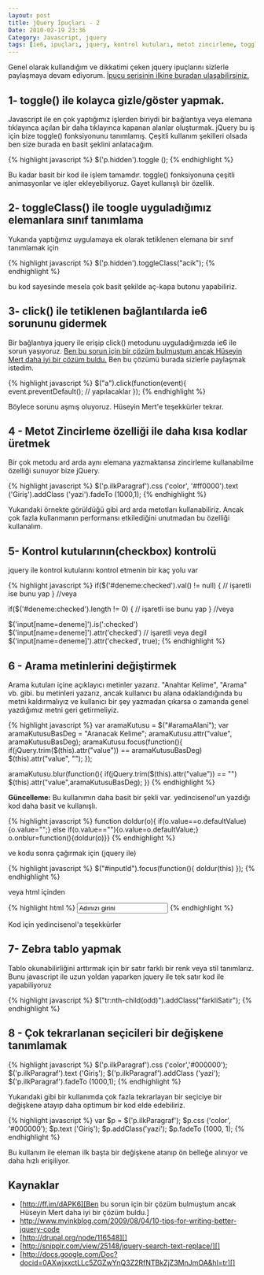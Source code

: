 ```yaml
---
layout: post
title: jQuery İpuçları - 2
Date: 2010-02-19 23:36
Category: Javascript, jquery
tags: [ie6, ipuçları, jquery, kontrol kutuları, metot zincirleme, toggle, toggleClass, zebra tablolar]
---
```


Genel olarak kullandığım ve dikkatimi çeken jquery ipuçlarını sizlerle
paylaşmaya devam ediyorum. [İpucu serisinin ilkine buradan ulaşabilirsiniz.][]

## 1- toggle() ile kolayca gizle/göster yapmak.

Javascript ile en çok yaptığımız işlerden biriydi bir bağlantıya veya
elemana tıklayınca açılan bir daha tıklayınca kapanan alanlar
oluşturmak. jQuery bu iş için bize toggle() fonksiyonunu tanımlamış.
Çeşitli kullanım şekilleri olsada ben size burada en basit şeklini
anlatacağım.

{% highlight javascript %}
$('p.hidden').toggle ();
{% endhighlight %}

Bu kadar basit bir kod ile işlem tamamdır. toggle() fonksiyonuna çeşitli
animasyonlar ve işler ekleyebiliyoruz. Gayet kullanışlı bir özellik.

## 2- toggleClass() ile toogle uyguladığımız elemanlara sınıf tanımlama

Yukarıda yaptığımız uygulamaya ek olarak tetiklenen elemana bir sınıf
tanımlamak için

{% highlight javascript %}
$('p.hidden').toggleClass("acik");
{% endhighlight %}

bu kod sayesinde mesela çok basit şekilde aç-kapa butonu yapabiliriz.

## 3- click() ile tetiklenen bağlantılarda ie6 sorununu gidermek

Bir bağlantıya jquery ile erişip click() metodunu uyguladığımızda ie6
ile sorun yaşıyoruz. [Ben bu sorun için bir çözüm bulmuştum ancak Hüseyin Mert daha iyi bir çözüm buldu.][] Ben bu çözümü burada sizlerle
paylaşmak istedim.

{% highlight javascript %}
$("a").click(function(event){
	event.preventDefault();
	// yapılacaklar
});
{% endhighlight %}

Böylece sorunu aşmış oluyoruz. Hüseyin Mert'e teşekkürler tekrar.

## 4 - Metot Zincirleme özelliği ile daha kısa kodlar üretmek

Bir çok metodu ard arda aynı elemana yazmaktansa zincirleme kullanabilme
özelliği sunuyor bize jQuery.

{% highlight javascript %}
$('p.ilkParagraf').css ('color', '#ff0000').text ('Giriş').addClass ('yazi').fadeTo (1000,1);
{% endhighlight %}

Yukarıdaki örnekte görüldüğü gibi ard arda metotları kullanabiliriz.
Ancak çok fazla kullanmanın performansı etkilediğini unutmadan bu
özelliği kullanalım.

## 5- Kontrol kutularının(checkbox) kontrolü

jquery ile kontrol kutularını kontrol etmenin bir kaç yolu var

{% highlight javascript %}
 if($('#deneme:checked').val() != null) {
	// işaretli ise bunu yap
}
//veya

if($('#deneme:checked').length != 0) {
	// işaretli ise bunu yap
}
//veya

$('input[name=deneme]').is(':checked')
$('input[name=deneme]').attr('checked') // işaretli veya degil
$('input[name=deneme]').attr('checked', true);
{% endhighlight %}

## 6 - Arama metinlerini değiştirmek

Arama kutuları içine açıklayıcı metinler yazarız. "Anahtar Kelime",
"Arama" vb. gibi. bu metinleri yazarız, ancak kullanıcı bu alana
odaklandığında bu metni kaldırmalıyız ve kullanıcı bir şey yazmadan
çıkarsa o zamanda genel yazdığımız metni geri getirmeliyiz.

{% highlight javascript %}
var aramaKutusu = $("#aramaAlani");
var aramaKutusuBasDeg = "Aranacak Kelime";
aramaKutusu.attr("value", aramaKutusuBasDeg);
aramaKutusu.focus(function(){
	if(jQuery.trim($(this).attr("value")) == aramaKutusuBasDeg)
	$(this).attr("value", "");
});

aramaKutusu.blur(function(){
	if(jQuery.trim($(this).attr("value")) == "")
	$(this).attr("value",aramaKutusuBasDeg);
})
{% endhighlight %}

**Güncelleme:** Bu kullanımın daha basit bir şekli var. yedincisenol'un
yazdığı kod daha basit ve kullanışlı.

{% highlight javascript %}
function doldur(o){
	if(o.value==o.defaultValue){o.value="";}
	else if(o.value==""){o.value=o.defaultValue;}
	o.onblur=function(){doldur(o)}}
{% endhighlight %}

ve kodu sonra çağırmak için (jquery ile)

{% highlight javascript %}
$("#inputId").focus(function(){
	doldur(this)
});
{% endhighlight %}

veya html içinden

{% highlight html %}
<input name="adınız" value="Adınızı girini" onfocus="doldur(this)"/>
{% endhighlight %}

Kod için yedincisenol'a teşekkürler

## 7- Zebra tablo yapmak

Tablo okunabilirliğini arttırmak için bir satır farklı bir renk veya
stil tanımlarız. Bunu javascript ile uzun yoldan yaparken jquery ile tek
satır kod ile yapabiliyoruz

{% highlight javascript %}
$("tr:nth-child(odd)").addClass("farkliSatir");
{% endhighlight %}

## 8 - Çok tekrarlanan seçicileri bir değişkene tanımlamak

{% highlight javascript %}
$('p.ilkParagraf').css ('color','#000000');
$('p.ilkParagraf').text ('Giriş');
$('p.ilkParagraf').addClass ('yazi');
$('p.ilkParagraf').fadeTo (1000,1);
{% endhighlight %}

Yukarıdaki gibi bir kullanımda çok fazla tekrarlayan bir seçiciye bir
değişkene atayıp daha optimum bir kod elde edebiliriz.

{% highlight javascript %}
var $p = $('p.ilkParagraf');
$p.css ('color', '#000000');
$p.text ('Giriş');
$p.addClass('yazi');
$p.fadeTo (1000, 1);
{% endhighlight %}

Bu kullanım ile eleman ilk başta bir değişkene atanıp ön belleğe
alınıyor ve daha hızlı erişiliyor.

## Kaynaklar

-   [http://ff.im/dAPK6][Ben bu sorun için bir çözüm bulmuştum ancak Hüseyin Mert daha iyi bir çözüm buldu.]
-   http://www.myinkblog.com/2009/08/04/10-tips-for-writing-better-jquery-code
-   [http://drupal.org/node/116548][]
-   [http://snipplr.com/view/25148/jquery-search-text-replace/][]
-   [http://docs.google.com/Doc?docid=0AXwjxxctLLc5ZGZwYnQ3Z2RfNTBkZjZ3MnJmOA&hl=tr][]

  [İpucu serisinin ilkine buradan ulaşabilirsiniz.]: http://www.fatihhayrioglu.com/jquery-ipuclari/
  [Ben bu sorun için bir çözüm bulmuştum ancak Hüseyin Mert daha iyi bir çözüm buldu.]: http://ff.im/dAPK6
  [http://drupal.org/node/116548]: http://drupal.org/node/116548
  [http://snipplr.com/view/25148/jquery-search-text-replace/]: http://snipplr.com/view/25148/jquery-search-text-replace/
  [http://docs.google.com/Doc?docid=0AXwjxxctLLc5ZGZwYnQ3Z2RfNTBkZjZ3MnJmOA&hl=tr]: http://docs.google.com/Doc?docid=0AXwjxxctLLc5ZGZwYnQ3Z2RfNTBkZjZ3MnJmOA&hl=tr
